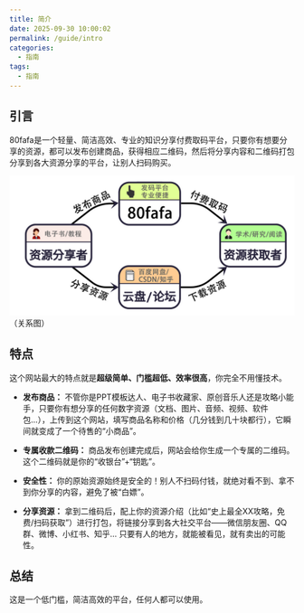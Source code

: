 ```yaml
---
title: 简介
date: 2025-09-30 10:00:02
permalink: /guide/intro
categories:
  - 指南
tags:
  - 指南
---
```

## 引言

80fafa是一个轻量、简洁高效、专业的知识分享付费取码平台，只要你有想要分享的资源，都可以发布创建商品，获得相应二维码，然后将分享内容和二维码打包分享到各大资源分享的平台，让别人扫码购买。

![](assert/5.jpg)
（关系图）
## 特点

这个网站最大的特点就是**超级简单、门槛超低、效率很高**，你完全不用懂技术。

- **发布商品：** 不管你是PPT模板达人、电子书收藏家、原创音乐人还是攻略小能手，只要你有想分享的任何数字资源（文档、图片、音频、视频、软件包...），上传到这个网站，填写商品名称和价格（几分钱到几十块都行），它瞬间就变成了一个待售的“小商品”。

- **专属收款二维码：** 商品发布创建完成后，网站会给你生成一个专属的二维码。这个二维码就是你的“收银台”+“钥匙”。

- **安全性：** 你的原始资源始终是安全的！别人不扫码付钱，就绝对看不到、拿不到你分享的内容，避免了被“白嫖”。

- **分享资源：** 拿到二维码后，配上你的资源介绍（比如“史上最全XX攻略，免费/扫码获取”）进行打包，将链接分享到各大社交平台——微信朋友圈、QQ群、微博、小红书、知乎... 只要有人的地方，就能被看见，就有卖出的可能性。


## 总结

这是一个低门槛，简洁高效的平台，任何人都可以使用。

